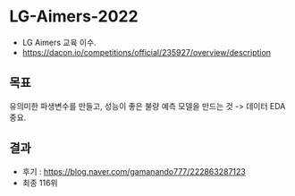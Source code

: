 # LG-Aimers-2022

- LG Aimers 교육 이수.
- https://dacon.io/competitions/official/235927/overview/description

## 목표
유의미한 파생변수를 만들고, 성능이 좋은 불량 예측 모델을 만드는 것 -> 데이터 EDA 중요.


## 결과
- 후기 : https://blog.naver.com/gamanando777/222863287123
- 최종 116위
